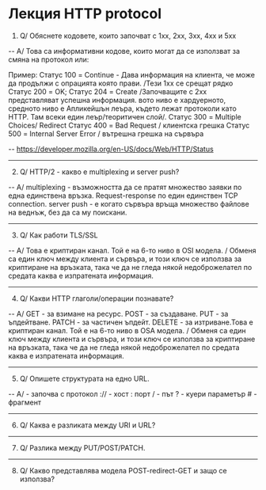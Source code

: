 # Лекция HTTP protocol
1. Q/ Обяснете кодовете, които започват с 1хх, 2хх, 3хх, 4хх и 5хх

-- A/ Това са информативни кодове, които могат да се използват за смяна на протокол или: 

Пример: Статус 100 = Continue - Дава информация на клиента, че може да продължи с опрацията която прави. /Тези 1xx се срещат рядко
        Статус 200 = OK; Статус 204 = Create /Започващите с 2xx представляват успешна информация. вото ниво е хардуерното, средното ниво е Апликейшън леъра, където лежат протоколи като HTTP. Там всеки един леър/теоритичен слой/.
        Статус 300 = Multiple Choices/ Redirect
        Статус 400 = Bad Request / клиентска грешка
        Статус 500 = Internal Server Error / вътрешна грешка на сървъра

-- https://developer.mozilla.org/en-US/docs/Web/HTTP/Status 

--------------------------------------------------------
2. Q/ HTTP/2 - какво е multiplexing и server push?

-- A/ multiplexing - възможността да се пратят множество заявки по една единствена връзка. Request-response по един единствен TCP connection.
      server push - е когато сървъра връща множество файлове на веднъж, без да са му поискани.

--------------------------------------------------------
3. Q/ Как работи TLS/SSL

-- A/ Това е криптиран канал. Той е на 6-то ниво в OSI модела. / Обменя са един ключ между клиента и сървъра, и този ключ се използва за криптиране на връзката, така че да не гледа някой недоброжелател по средата каква е изпратената информация.

--------------------------------------------------------
4. Q/ Какви HTTP глаголи/операции познавате?

-- A/ GET - за взимане на ресурс.
      POST - за създаване.
      PUT - за ъпдейтване.
      PATCH - за частичен ъпдейт.
      DELETE - за изтриване.Това е криптиран канал. Той е на 6-то ниво в OSA модела. / Обменя са един ключ между клиента и сървъра, и този ключ се използва за криптиране на връзката, така че да не гледа някой недоброжелател по средата каква е изпратената информация.

--------------------------------------------------------
5. Q/ Опишете структурата на едно URL.

-- A/ - започва с протокол ://
      - хост : порт /
      - път ?
      - куери параметър # 
      - фрагмент

--------------------------------------------------------
6. Q/ Каква е разликата между URI и URL?

--------------------------------------------------------
7. Q/ Разлика между PUT/POST/PATCH.

--------------------------------------------------------
8. Q/ Какво представлява модела POST-redirect-GET и защо се използва?